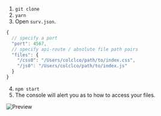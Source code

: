 
1. `git clone`
2. `yarn`
3. Open `surv.json`.

```javascript
{
  // specify a port
  "port": 4567,
  // specify api-route / absolute file path pairs
  "files": {
    "/css0": "/Users/colclco/path/to/index.css",
    "/js0": "/Users/colclco/path/to/index.js"
  }
}
```

4. `npm start`
5. The console will alert you as to how to access your files.

![Preview](https://s28.postimg.org/oehsxal71/surv.png)
